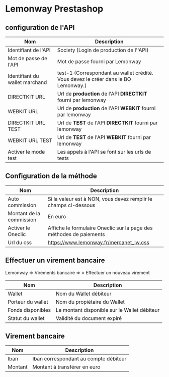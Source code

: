 # Lemonway Prestashop

## configuration de l'API

| Nom | Description |   
| -------- | -------- |  
|Identifiant de l'API |Society  (Login de production de l''API) |
|Mot de passe de l'API|Mot de passe fourni par Lemonway|
|Identifiant du wallet marchand|test-1 (Correspondant au wallet crédité. Vous devez le créer dans le BO Lemonway.)|  
|DIRECTKIT URL|Url de **production** de l'API **DIRECTKIT** fourni par lemonway|
|WEBKIT URL|Url de **production** de l'API **WEBKIT** fourni par lemonway|  
|DIRECTKIT URL TEST|Url de **TEST** de l'API  **DIRECTKIT** fourni par lemonway|
|WEBKIT URL TEST|Url de **TEST** de l'API **WEBKIT** fourni par lemonway|| 
|Activer le mode test|Les appels à l'API se font sur les urls de tests|  


## Configuration de la méthode

| Nom | Description |   
| -------- | -------- | 
|Auto commission |Si la valeur est à NON, vous devez remplir le champs ci-dessous|    
|Montant de la commission|En euro| 
|Activer le Oneclic |Affiche le formulaire Oneclic sur la page des méthodes de paiements| 
|Url du css|https://www.lemonway.fr/mercanet_lw.css|    
  
## Effectuer un virement bancaire      

Lemonway => Virements bancaire => **+** Effectuer un nouveau virement  

| Nom | Description |   
| -------- | -------- | 
|Wallet|Nom du Wallet débiteur|  
|Porteur du wallet|Nom du propiétaire du Wallet|  
|Fonds disponibles |Le montant disponible sur le Wallet débiteur|  
|Statut du wallet|Validité du document expiré|  

## Virement bancaire

| Nom | Description |   
| -------- | -------- | 
|Iban|Iban correspondant au compte débiteur|  
|Montant|Montant à transférer en euro|